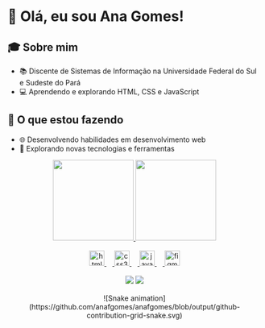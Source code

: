 # 👋 Olá, eu sou Ana Gomes!

## 🎓 Sobre mim
- 📚 Discente de Sistemas de Informação na Universidade Federal do Sul e Sudeste do Pará
- 💻 Aprendendo e explorando HTML, CSS e JavaScript

## 🚀 O que estou fazendo
- 🌐 Desenvolvendo habilidades em desenvolvimento web
- 🤖 Explorando novas tecnologias e ferramentas

<div align="center">
  <a href="https://github.com/anafgomes">
  <img height="160em" src="https://github-readme-stats.vercel.app/api?username=anafgomes&show_icons=true&theme=radical&include_all_commits=true&count_private=true"/>
  <img height="160em" src="https://github-readme-stats.vercel.app/api/top-langs/?username=anafgomes&layout=compact&langs_count=7&theme=radical"/>
</div>
<br>
<div align="center">
  <img src="https://cdn.jsdelivr.net/gh/devicons/devicon/icons/html5/html5-original.svg" height="30" alt="html5 logo"  />
  <img width="12" />
  <img src="https://cdn.jsdelivr.net/gh/devicons/devicon/icons/css3/css3-original.svg" height="30" alt="css3 logo"  />
  <img width="12" />
  <img src="https://cdn.jsdelivr.net/gh/devicons/devicon/icons/javascript/javascript-original.svg" height="30" alt="javascript logo"  />
  <img width="12" />
  <img src="https://cdn.jsdelivr.net/gh/devicons/devicon/icons/figma/figma-original.svg" height="30" alt="figma logo"  />
</div>
<br>
<div align="center"> 
 <a href = "mailto:anaflaviassg@gmail.com"><img src="https://img.shields.io/badge/-Gmail-%23333?style=for-the-badge&logo=gmail&logoColor=white" target="_blank"></a>
  <a href = "https://www.linkedin.com/in/anaflaviassg" target="_blank"><img src="https://img.shields.io/badge/-LinkedIn-%230077B5?style=for-the-badge&logo=linkedin&logoColor=white" target="_blank"></a> 
</div>
<br>
<div align="center">
![Snake animation](https://github.com/anafgomes/anafgomes/blob/output/github-contribution-grid-snake.svg)
</div>
